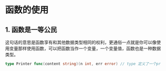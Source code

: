# 函数的使用

## 1. 函数是一等公民

这句话的意思是函数享有和其他数据类型相同的权利，更通俗一点就是你可以像使用变量那样使用函数，可以把函数当作一个变量，一个变量值，函数也是一种数据类型。



```go
type Printer func(content string)(n int, err error) // type 定义了一个printer的新类型
```



